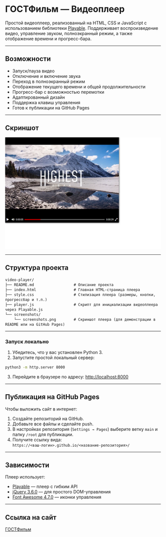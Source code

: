 # ГОСТФильм — Видеоплеер

Простой видеоплеер, реализованный на HTML, CSS и JavaScript с использованием библиотеки [Playable](https://github.com/webpack-contrib/playable). Поддерживает воспроизведение видео, управление звуком, полноэкранный режим, а также отображение времени и прогресс-бара.

---

## Возможности

- Запуск/пауза видео
- Отключение и включение звука
- Переход в полноэкранный режим
- Отображение текущего времени и общей продолжительности
- Прогресс-бар с возможностью перемотки
- Адаптированный дизайн
- Поддержка клавиш управления
- Готов к публикации на GitHub Pages

---

## Скриншот

![Скриншот плеера](screenshots/screenshots.png)

---

## Структура проекта

```
video-player/
├── README.md                  # Описание проекта
├── index.html                 # Главная HTML-страница плеера
├── style.css                  # Стилизация плеера (размеры, кнопки, прогрессбар и т.п.)
├── player.js                  # Скрипт для инициализации видеоплеера через Playable.js
└── screenshots/
    └── screenshots.png        # Скриншот плеера (для демонстрации в README или на GitHub Pages)

```

---

### Запуск локально

1. Убедитесь, что у вас установлен Python 3.
2. Запустите простой локальный сервер:

```bash
python3 -m http.server 8000
```

3. Перейдите в браузере по адресу:
[http://localhost:8000](http://localhost:8000)

---

## Публикация на GitHub Pages

Чтобы выложить сайт в интернет:

1. Создайте репозиторий на GitHub.
2. Добавьте все файлы и сделайте push.
3. В настройках репозитория (`Settings → Pages`) выберите ветку `main` и папку `/root` для публикации.
4. Получите ссылку вида:  
   `https://<ваш-логин>.github.io/<название-репозитория>/`

---

## Зависимости

Плеер использует:

- [Playable](https://github.com/webpack-contrib/playable) — плеер с гибким API
- [jQuery 3.6.0](https://code.jquery.com/jquery-3.6.0.min.js) — для простого DOM-управления
- [Font Awesome 4.7.0](https://cdnjs.com/libraries/font-awesome) — иконки управления

---

## Ссылка на сайт

[ГОСТФильм](https://tikhovskoy.github.io/video-player/) 